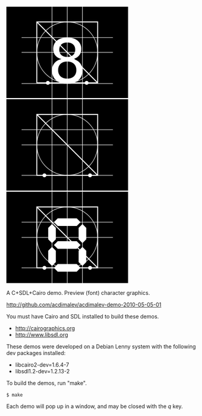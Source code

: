 ![screenshot](http://github.com/acdimalev/acdimalev-demo-2010-05-05-01/raw/master/screenshot-1.png)
![screenshot](http://github.com/acdimalev/acdimalev-demo-2010-05-05-01/raw/master/screenshot-2.png)
![screenshot](http://github.com/acdimalev/acdimalev-demo-2010-05-05-01/raw/master/screenshot-3.png)

A C+SDL+Cairo demo.  Preview (font) character graphics.

http://github.com/acdimalev/acdimalev-demo-2010-05-05-01

You must have Cairo and SDL installed to build these demos.

* http://cairographics.org
* http://www.libsdl.org

These demos were developed on a Debian Lenny system with the following dev packages installed:

* libcairo2-dev=1.6.4-7
* libsdl1.2-dev=1.2.13-2

To build the demos, run "make".

    $ make

Each demo will pop up in a window, and may be closed with the *q* key.
